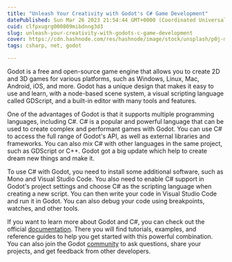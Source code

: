 ```yaml
---
title: "Unleash Your Creativity with Godot's C# Game Development"
datePublished: Sun Mar 26 2023 21:54:44 GMT+0000 (Coordinated Universal Time)
cuid: clfpxugrg000809mibdnng3d3
slug: unleash-your-creativity-with-godots-c-game-development
cover: https://cdn.hashnode.com/res/hashnode/image/stock/unsplash/p0j-mE6mGo4/upload/6a9610ea19b2512e2685a715337225f4.jpeg
tags: csharp, net, godot

---
```


Godot is a free and open-source game engine that allows you to create 2D and 3D games for various platforms, such as Windows, Linux, Mac, Android, iOS, and more. Godot has a unique design that makes it easy to use and learn, with a node-based scene system, a visual scripting language called GDScript, and a built-in editor with many tools and features.

One of the advantages of Godot is that it supports multiple programming languages, including C#. C# is a popular and powerful language that can be used to create complex and performant games with Godot. You can use C# to access the full range of Godot's API, as well as external libraries and frameworks. You can also mix C# with other languages in the same project, such as GDScript or C++. Godot got a big update which help to create dream new things and make it.

To use C# with Godot, you need to install some additional software, such as Mono and Visual Studio Code. You also need to enable C# support in Godot's project settings and choose C# as the scripting language when creating a new script. You can then write your code in Visual Studio Code and run it in Godot. You can also debug your code using breakpoints, watches, and other tools.

If you want to learn more about Godot and C#, you can check out the official [documentation](https://docs.godotengine.org/en/stable/getting_started/scripting/c_sharp/index.html). There you will find tutorials, examples, and reference guides to help you get started with this powerful combination. You can also join the Godot [community](https://godotengine.org/community) to ask questions, share your projects, and get feedback from other developers.